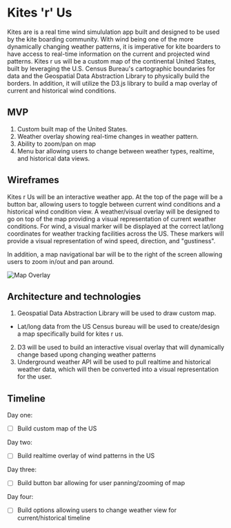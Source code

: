 # Kites 'r' Us

Kites are is a real time wind simululation app built and designed to be used by the kite boarding community.  With wind being one of the more dynamically changing weather patterns, it is imperative for kite boarders to have access to real-time information on the current and projected wind patterns.  Kites r us will be a custom map of the continental United States, built by leveraging the U.S. Census Bureau's cartographic boundaries for data and the Geospatial Data Abstraction Library to physically build the borders.  In addition, it will utilize the D3.js library to build a map overlay of current and historical wind conditions.

## MVP

1. Custom built map of the United States.
2. Weather overlay showing real-time changes in weather pattern.
3. Ability to zoom/pan on map
4. Menu bar allowing users to change between weather types, realtime, and historical data views.


## Wireframes

Kites r Us will be an interactive weather app.  At the top of the page will be a button bar, allowing users to toggle between current wind conditions and a historical wind condition view.  A weather/visual overlay will be designed to go on top of the map providing a visual representation of current weather conditions.  For wind, a visual marker will be displayed at the correct lat/long coordinates for weather tracking facilities across the US.  These markers will provide a visual representation of wind speed, direction, and "gustiness".

In addition, a map navigational bar will be to the right of the screen allowing users to zoom in/out and pan around.

![Map Overlay](https://i.imgur.com/RjLDMaG.png)


## Architecture and technologies

1.  Geospatial Data Abstraction Library will be used to draw custom map.
* Lat/long data from the US Census bureau will be used to create/design a map specifically build for kites r us.
2. D3 will be used to build an interactive visual overlay that will dynamically change based upong changing weather patterns
3. Underground weather API will be used to pull realtime and historical weather data, which will then be converted into a visual representation for the user.


## Timeline


Day one:

- [ ] Build custom map of the US

Day two:

- [ ] Build realtime overlay of wind patterns in the US

Day three:

- [ ] Build button bar allowing for user panning/zooming of map


Day four:

- [ ] Build options allowing users to change weather view for current/historical timeline
